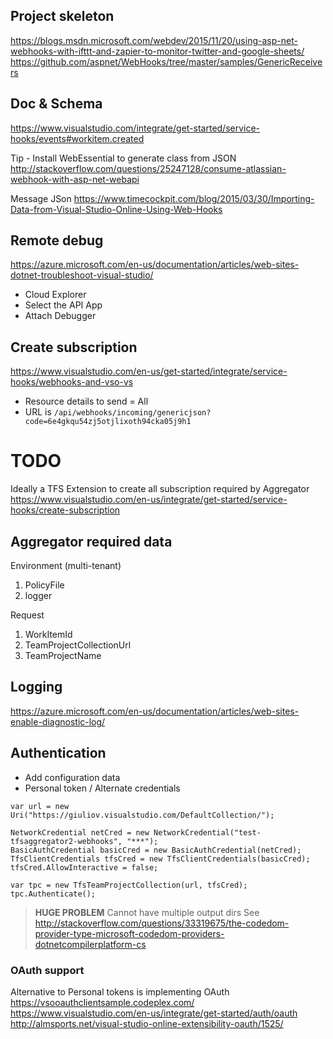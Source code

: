 ## Project skeleton
https://blogs.msdn.microsoft.com/webdev/2015/11/20/using-asp-net-webhooks-with-ifttt-and-zapier-to-monitor-twitter-and-google-sheets/
https://github.com/aspnet/WebHooks/tree/master/samples/GenericReceivers

## Doc & Schema
https://www.visualstudio.com/integrate/get-started/service-hooks/events#workitem.created

Tip - Install WebEssential to generate class from JSON
http://stackoverflow.com/questions/25247128/consume-atlassian-webhook-with-asp-net-webapi

Message JSon
https://www.timecockpit.com/blog/2015/03/30/Importing-Data-from-Visual-Studio-Online-Using-Web-Hooks

## Remote debug
https://azure.microsoft.com/en-us/documentation/articles/web-sites-dotnet-troubleshoot-visual-studio/
 - Cloud Explorer
 - Select the API App
 - Attach Debugger

## Create subscription
https://www.visualstudio.com/en-us/get-started/integrate/service-hooks/webhooks-and-vso-vs
 - Resource details to send = All
 - URL is `/api/webhooks/incoming/genericjson?code=6e4gkqu54zj5otjlixoth94cka05j9h1`

# TODO
Ideally a TFS Extension to create all subscription required by Aggregator
https://www.visualstudio.com/en-us/integrate/get-started/service-hooks/create-subscription

## Aggregator required data

Environment (multi-tenant)
1. PolicyFile
2. logger

Request
1. WorkItemId
2. TeamProjectCollectionUrl
3. TeamProjectName


## Logging
https://azure.microsoft.com/en-us/documentation/articles/web-sites-enable-diagnostic-log/

## Authentication
 - Add configuration data
 - Personal token / Alternate credentials

```
var url = new Uri("https://giuliov.visualstudio.com/DefaultCollection/");

NetworkCredential netCred = new NetworkCredential("test-tfsaggregator2-webhooks", "***");
BasicAuthCredential basicCred = new BasicAuthCredential(netCred);
TfsClientCredentials tfsCred = new TfsClientCredentials(basicCred);
tfsCred.AllowInteractive = false;

var tpc = new TfsTeamProjectCollection(url, tfsCred);
tpc.Authenticate();
```

> **HUGE PROBLEM**
> Cannot have multiple output dirs
> See http://stackoverflow.com/questions/33319675/the-codedom-provider-type-microsoft-codedom-providers-dotnetcompilerplatform-cs

### OAuth support
Alternative to Personal tokens is implementing OAuth
https://vsooauthclientsample.codeplex.com/
https://www.visualstudio.com/en-us/integrate/get-started/auth/oauth
http://almsports.net/visual-studio-online-extensibility-oauth/1525/
